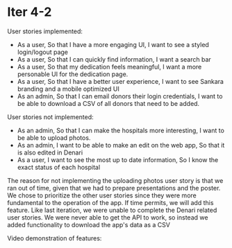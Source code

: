 # Iter 4-2

User stories implemented:
* As a user, So that I have a more engaging UI, I want to see a styled login/logout page
* As a user, So that I can quickly find information, I want a search bar
* As a user, So that my dedication feels meaningful, I want a more personable UI for the dedication page. 
* As a user, So that I have a better user experience, I want to see Sankara branding and a mobile optimized UI
* As an admin, So that I can email donors their login credentials, I want to be able to download a CSV of all donors that need to be added. 

User stories not implemented:
* As an admin, So that I can make the hospitals more interesting, I want to be able to upload photos. 
* As an admin, I want to be able to make an edit on the web app, So that it is also edited in Denari
* As a user, I want to see the most up to date information, So I know the exact status of each hospital

The reason for not implementing the uploading photos user story is that we ran out of time, given that we had to prepare presentations and the poster.
We chose to prioritize the other user stories since they were more fundamental to the operation of the app. If time permits, we will add this feature.
Like last iteration, we were unable to complete the Denari related user stories. We were never able to get the API to work, so instead we added functionality to download the app's data as a CSV

Video demonstration of features:
